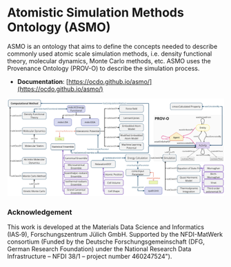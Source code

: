 # Atomistic Simulation Methods Ontology (ASMO)

ASMO is an ontology that aims to define the concepts needed to describe commonly used atomic scale simulation methods, i.e. density functional theory, molecular dynamics, Monte Carlo methods, etc. ASMO uses the Provenance Ontology (PROV-O) to describe the simulation process.

* **Documentation**: [https://ocdo.github.io/asmo/](https://ocdo.github.io/asmo/)

![Schematic representation of ASMO](images/ASMO.jpg)

### Acknowledgement
This work is developed at the Materials Data Science and Informatics (IAS‑9), Forschungszentrum Jülich GmbH. Supported by the NFDI-MatWerk consortium (Funded by the Deutsche Forschungsgemeinschaft (DFG, German Research Foundation) under the National Research Data Infrastructure – NFDI 38/1 – project number 460247524"). 
